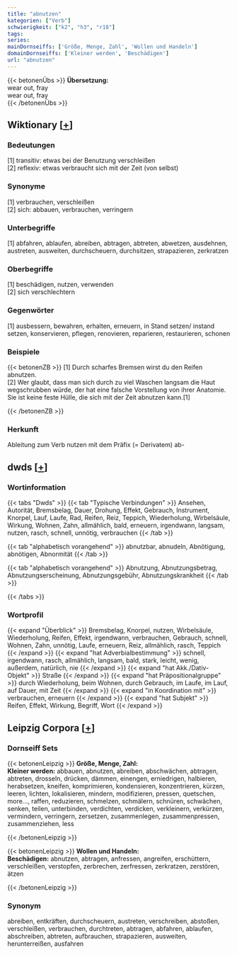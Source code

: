 ```yaml
---
title: "abnutzen"
kategorien: ["Verb"]
schwierigkeit: ["k2", "h3", "r18"]
tags:
series:
mainDornseiffs: ['Größe, Menge, Zahl', 'Wollen und Handeln']
domainDornseiffs: ['Kleiner werden', 'Beschädigen']
url: "abnutzen"
---
```


{{< betonenÜbs >}}
**Übersetzung:**  
wear out, fray  
wear out, fray  
{{< /betonenÜbs >}}

## Wiktionary [[+](https://de.wiktionary.org/wiki/abnutzen)]

### Bedeutungen
[1] transitiv: etwas bei der Benutzung verschleißen  
[2] reflexiv: etwas verbraucht sich mit der Zeit (von selbst)  

### Synonyme
[1] verbrauchen, verschleißen  
[2] sich: abbauen, verbrauchen, verringern  

### Unterbegriffe
[1] abfahren, ablaufen, abreiben, abtragen, abtreten, abwetzen, ausdehnen, austreten, ausweiten, durchscheuern, durchsitzen, strapazieren, zerkratzen  

### Oberbegriffe
[1] beschädigen, nutzen, verwenden  
[2] sich verschlechtern  

### Gegenwörter
[1] ausbessern, bewahren, erhalten, erneuern, in Stand setzen/ instand setzen, konservieren, pflegen, renovieren, reparieren, restaurieren, schonen  

### Beispiele
{{< betonenZB >}}
[1] Durch scharfes Bremsen wirst du den Reifen abnutzen.  
[2] Wer glaubt, dass man sich durch zu viel Waschen langsam die Haut wegschrubben würde, der hat eine falsche Vorstellung von ihrer Anatomie. Sie ist keine feste Hülle, die sich mit der Zeit abnutzen kann.[1]  

{{< /betonenZB >}}
### Herkunft
Ableitung zum Verb nutzen mit dem Präfix (= Derivatem) ab-  



## dwds [[+](https://www.dwds.de/wb/abnutzen)]

### Wortinformation
{{< tabs "Dwds" >}}
{{< tab "Typische Verbindungen" >}}
Ansehen, Autorität, Bremsbelag, Dauer, Drohung, Effekt, Gebrauch, Instrument, Knorpel, Lauf, Laufe, Rad, Reifen, Reiz, Teppich, Wiederholung, Wirbelsäule, Wirkung, Wohnen, Zahn, allmählich, bald, erneuern, irgendwann, langsam, nutzen, rasch, schnell, unnötig, verbrauchen
{{< /tab >}}

{{< tab "alphabetisch vorangehend" >}}
abnutzbar, abnudeln, Abnötigung, abnötigen, Abnormität
{{< /tab >}}

{{< tab "alphabetisch vorangehend" >}}
Abnutzung, Abnutzungsbetrag, Abnutzungserscheinung, Abnutzungsgebühr, Abnutzungskrankheit
{{< /tab >}}

{{< /tabs >}}

### Wortprofil
{{< expand "Überblick" >}} Bremsbelag, Knorpel, nutzen, Wirbelsäule, Wiederholung, Reifen, Effekt, irgendwann, verbrauchen, Gebrauch, schnell, Wohnen, Zahn, unnötig, Laufe, erneuern, Reiz, allmählich, rasch, Teppich {{< /expand >}}
{{< expand "hat Adverbialbestimmung" >}} schnell, irgendwann, rasch, allmählich, langsam, bald, stark, leicht, wenig, außerdem, natürlich, nie {{< /expand >}}
{{< expand "hat Akk./Dativ-Objekt" >}} Straße {{< /expand >}}
{{< expand "hat Präpositionalgruppe" >}} durch Wiederholung, beim Wohnen, durch Gebrauch, im Laufe, im Lauf, auf Dauer, mit Zeit {{< /expand >}}
{{< expand "in Koordination mit" >}} verbrauchen, erneuern {{< /expand >}}
{{< expand "hat Subjekt" >}} Reifen, Effekt, Wirkung, Begriff, Wort {{< /expand >}}

## Leipzig Corpora [[+](https://corpora.uni-leipzig.de/en/res?word=abnutzen&corpusId=deu_newscrawl-public_2018)]

### Dornseiff Sets
{{< betonenLeipzig >}}
**Größe, Menge, Zahl:**  
**Kleiner werden:** abbauen, abnutzen, abreiben, abschwächen, abtragen, abtreten, drosseln, drücken, dämmen, einengen, erniedrigen, halbieren, herabsetzen, kneifen, komprimieren, kondensieren, konzentrieren, kürzen, leeren, lichten, lokalisieren, mindern, modifizieren, pressen, quetschen, more..., raffen, reduzieren, schmelzen, schmälern, schnüren, schwächen, senken, teilen, unterbinden, verdichten, verdicken, verkleinern, verkürzen, vermindern, verringern, zersetzen, zusammenlegen, zusammenpressen, zusammenziehen, less  

{{< /betonenLeipzig >}}


{{< betonenLeipzig >}}
**Wollen und Handeln:**  
**Beschädigen:** abnutzen, abtragen, anfressen, angreifen, erschüttern, verschleißen, verstopfen, zerbrechen, zerfressen, zerkratzen, zerstören, ätzen  

{{< /betonenLeipzig >}}

### Synonym
abreiben, entkräften, durchscheuern, austreten, verschreiben, abstoßen, verschleißen, verbrauchen, durchtreten, abtragen, abfahren, ablaufen, abschreiben, abtreten, aufbrauchen, strapazieren, ausweiten, herunterreißen, ausfahren

